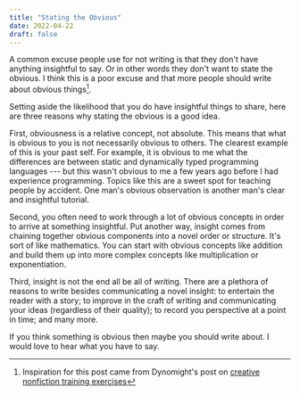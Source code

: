 ```yaml
---
title: "Stating the Obvious"
date: 2022-04-22
draft: false
---
```


A common excuse people use for not writing is that they don't have anything insightful to say. Or in other words they don't want to state the obvious. I think this is a poor excuse and that more people should write about obvious things[^1].

Setting aside the likelihood that you do have insightful things to share, here are three reasons why stating the obvious is a good idea.

First, obviousness is a relative concept, not absolute. This means that what is obvious to you is not necessarily obvious to others. The clearest example of this is your past self. For example, it is obvious to me what the differences are between static and dynamically typed programming languages --- but this wasn't obvious to me a few years ago before I had experience programming. Topics like this are a sweet spot for teaching people by accident. One man's obvious observation is another man's clear and insightful tutorial.

Second, you often need to work through a lot of obvious concepts in order to arrive at something insightful. Put another way, insight comes from chaining together obvious components into a novel order or structure. It's sort of like mathematics. You can start with obvious concepts like addition and build them up into more complex concepts like multiplication or exponentiation.

Third, insight is not the end all be all of writing. There are a plethora of reasons to write besides communicating a novel insight: to entertain the reader with a story; to improve in the craft of writing and communicating your ideas (regardless of their quality); to record you perspective at a point in time; and many more.

If you think something is obvious then maybe you should write about. I would love to hear what you have to say.

[^1]: Inspiration for this post came from Dynomight's post on [creative nonfiction training exercises](https://dynomight.net/training/)
